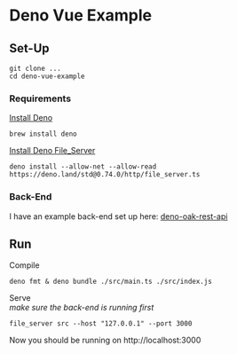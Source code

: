 # Deno Vue Example

## Set-Up

```
git clone ...
cd deno-vue-example
```

### Requirements

[Install Deno](https://deno.land/)

```
brew install deno
```

[Install Deno File_Server](https://deno.land/manual@v1.4.6/examples/file_server)

```
deno install --allow-net --allow-read https://deno.land/std@0.74.0/http/file_server.ts
```

### Back-End

I have an example back-end set up here: [deno-oak-rest-api](https://github.com/rylancole/deno-oak-rest-api)

## Run

Compile
```
deno fmt & deno bundle ./src/main.ts ./src/index.js 
```

Serve  
_make sure the back-end is running first_
```
file_server src --host "127.0.0.1" --port 3000 
```

Now you should be running on http://localhost:3000






